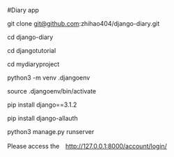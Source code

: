 #Diary app

git clone git@github.com:zhihao404/django-diary.git

cd django-diary

cd djangotutorial 

cd mydiaryproject

python3 -m venv .djangoenv

source .djangoenv/bin/activate

pip install django==3.1.2

pip install django-allauth

python3 manage.py runserver

Please access the　http://127.0.0.1:8000/account/login/ 
